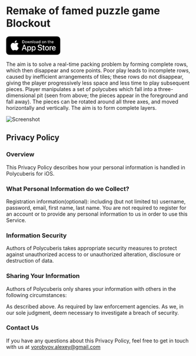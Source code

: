 # Remake of famed puzzle game Blockout

<a href="https://apps.apple.com/ru/app/polycuberis/id1509292389" target="_blank"><img src="assets/img/Appstore.png" 
alt="App Store: Polycuberis" width="147" height="50" /></a>

The aim is to solve a real-time packing problem by forming complete rows, which then disappear and score points. Poor play leads to incomplete rows, caused by inefficient arrangements of tiles; these rows do not disappear, giving the player progressively less space and less time to play subsequent pieces. Player manipulates a set of polycubes which fall into a three-dimensional pit (seen from above; the pieces appear in the foreground and fall away). The pieces can be rotated around all three axes, and moved horizontally and vertically. The aim is to form complete layers.

![Screenshot](assets/img/Screenshot.png)


## Privacy Policy

### Overview
This Privacy Policy describes how your personal information is handled in Polycuberis for iOS.

### What Personal Information do we Collect?
Registration information(optional): including (but not limited to) username, password, email, first name, last name. You are not required to register for an account or to provide any personal information to us in order to use this Service.

### Information Security
Authors of Polycuberis takes appropriate security measures to protect against unauthorized access to or unauthorized alteration, disclosure or destruction of data.

### Sharing Your Information
Authors of Polycuberis only shares your information with others in the following circumstances:

As described above.
As required by law enforcement agencies.
As we, in our sole judgment, deem necessary to investigate a breach of security.

### Contact Us
If you have any questions about this Privacy Policy, feel free to get in touch with us at vorobyov.alexey@gmail.com
